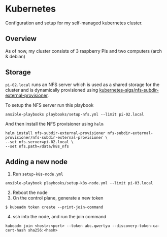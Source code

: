 # Kubernetes
Configuration and setup for my self-managed kubernetes cluster.

## Overview
As of now, my cluster consists of 3 raspberry PIs and two computers (arch & debian)

## Storage

`pi-02.local` runs an NFS server which is used as a shared storage for the cluster and is dynamically provisioned using [kubernetes-sigs/nfs-subdir-external-provisioner](https://github.com/kubernetes-sigs/nfs-subdir-external-provisioner).

To setup the NFS server run this playbook
```
ansible-playbooks playbooks/setup-nfs.yml --limit pi-02.local
```
And then install the NFS provisioner using `helm`

```
helm install nfs-subdir-external-provisioner nfs-subdir-external-provisioner/nfs-subdir-external-provisioner \
--set nfs.server=pi-02.local \
--set nfs.path=/data/k8s_nfs
```

## Adding a new node
1. Run `setup-k8s-node.yml`
```
ansible-playbook playbooks/setup-k8s-node.yml --limit pi-03.local
```
2. Reboot the node
3. On the control plane, generate a new token
```
$ kubeadm token create --print-join-command
```
4. ssh into the node, and run the join command
```
kubeadm join <host>:<port> --token abc.qwertyu --discovery-token-ca-cert-hash sha256:<hash>
```

